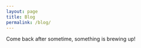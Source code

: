 ```yaml
---
layout: page
title: Blog
permalink: /blog/
---
```


Come back after sometime, something is brewing up!

